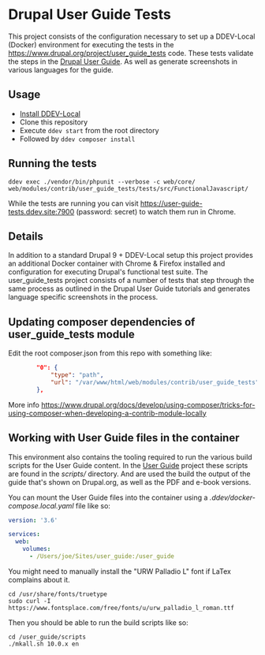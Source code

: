 # Drupal User Guide Tests

This project consists of the configuration necessary to set up a DDEV-Local (Docker) environment for executing the tests in the https://www.drupal.org/project/user_guide_tests code. These tests validate the steps in the [Drupal User Guide](https://www.drupal.org/project/user_guide). As well as generate screenshots in various languages for the guide.

## Usage

- [Install DDEV-Local](https://ddev.readthedocs.io/en/latest/)
- Clone this repository
- Execute `ddev start` from the root directory
- Followed by `ddev composer install`

## Running the tests

```shell
ddev exec ./vendor/bin/phpunit --verbose -c web/core/ web/modules/contrib/user_guide_tests/tests/src/FunctionalJavascript/
```

While the tests are running you can visit https://user-guide-tests.ddev.site:7900 (password: secret) to watch them run in Chrome.

## Details

In addition to a standard Drupal 9 + DDEV-Local setup this project provides an additional Docker container with Chrome & Firefox installed and configuration for executing Drupal's functional test suite. The user_guide_tests project consists of a number of tests that step through the same process as outlined in the Drupal User Guide tutorials and generates language specific screenshots in the process.

## Updating composer dependencies of user_guide_tests module

Edit the root composer.json from this repo with something like:

```json
        "0": {
            "type": "path",
            "url": "/var/www/html/web/modules/contrib/user_guide_tests"
        },
```

More info https://www.drupal.org/docs/develop/using-composer/tricks-for-using-composer-when-developing-a-contrib-module-locally

## Working with User Guide files in the container

This environment also contains the tooling required to run the various build scripts for the User Guide content. In the [User Guide](https://www.drupal.og/project/user_guide) project these scripts are found in the _scripts/_ directory. And are used the build the output of the guide that's shown on Drupal.org, as well as the PDF and e-book versions.

You can mount the User Guide files into the container using a _.ddev/docker-compose.local.yaml_ file like so:

```yaml
version: '3.6'

services:
  web:
    volumes:
      - /Users/joe/Sites/user_guide:/user_guide
```

You might need to manually install the "URW Palladio L" font if LaTex complains about it.

```
cd /usr/share/fonts/truetype
sudo curl -I https://www.fontsplace.com/free/fonts/u/urw_palladio_l_roman.ttf
```

Then you should be able to run the build scripts like so:

```
cd /user_guide/scripts
./mkall.sh 10.0.x en
```
